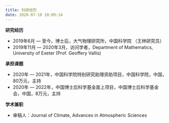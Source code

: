 ```yaml
---
title: 科研经历
date: 2020-07-10 18:09:14
---
```


**研究经历**

- 2019年6月 — 至今，博士后，大气物理研究所，中国科学院 （王林研究员）
- 2019年11月 — 2020年3月，访问学者，Department of Mathematics, University of Exeter (Prof. Geoffery Vallis)

**承担课题**

- 2020年 — 2021年，中国科学院特别研究助理资助项目，中国科学院，中国，80万元，主持
- 2020年 — 2022年，中国博士后科学基金面上项目，中国博士后科学基金会，中国，8万元，主持

**学术兼职**

- 审稿人：Journal of Climate, Advances in Atmospheric Sciences
